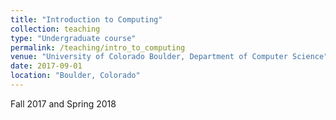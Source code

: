 ```yaml
---
title: "Introduction to Computing"
collection: teaching
type: "Undergraduate course"
permalink: /teaching/intro_to_computing
venue: "University of Colorado Boulder, Department of Computer Science"
date: 2017-09-01
location: "Boulder, Colorado"
---
```


Fall 2017 and Spring 2018

